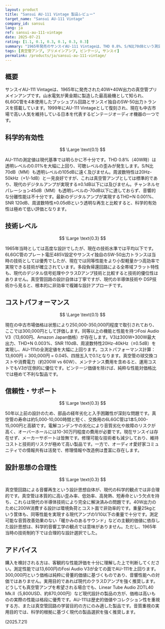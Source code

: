 ```yaml
---
layout: product
title: "Sansui AU-111 Vintage 製品レビュー"
target_name: "Sansui AU-111 Vintage"
company_id: sansui
lang: ja
ref: sansui-au-111-vintage
date: 2025-07-21
rating: [1.1, 0.1, 0.3, 0.1, 0.3, 0.3]
summary: "1965年発売のサンスイAU-111 Vintageは、THD 0.8%、S/N比70dBという測定値により、現代デジタル機器と比較して科学的有効性は極めて低い。300,000円という価格に対し、同等機能のFosi Audio V3（13,600円）が存在するため、コストパフォーマンスは著しく劣る。"
tags: [真空管アンプ, プリメインアンプ, ビンテージ, サンスイ]
permalink: /products/ja/sansui-au-111-vintage/
---
```


## 概要

サンスイAU-111 Vintageは、1965年に発売された40W+40W出力の真空管プリメインアンプです。山水電気が黄金期に製造した最高級機として知られ、6L6GC管を4本使用したプッシュプル回路とサンスイ独自のSW-50出力トランスを搭載しています。1999年にAU-111 Vintageとして復刻され、現在も中古市場で高い人気を維持している日本を代表するビンテージオーディオ機器の一つです。

## 科学的有効性

$$ \Large \text{0.1} $$

AU-111の測定値は現代基準では明らかに不十分です。THD 0.8%（40W時）は透明レベルの0.01%を大幅に上回り、可聴レベルの歪みが発生します。S/N比70dB（MM）も透明レベルの105dBに遠く及びません。周波数特性は20Hz-50kHz（+1/-1dB）と一見良好ですが、これは真空管アンプとしては標準的であり、現代のデジタルアンプが実現する±0.1dB以下には及びません。チャンネルセパレーション45dB（MM）も透明レベルの-70dB以下に達しておらず、音響的な分離性能は不十分です。最新のデジタルアンプが実現するTHD+N 0.001%、SNR 120dB、周波数特性±0.05dBという透明な再生と比較すると、科学的有効性は極めて低い評価となります。

## 技術レベル

$$ \Large \text{0.3} $$

1965年当時としては高度な設計でしたが、現在の技術水準では平均以下です。6L6GC管のプレート電圧485V設定やサンスイ独自のSW-50出力トランスは当時の技術としては優秀でしたが、現在では同等性能をより小型軽量かつ高効率で実現できる技術が確立されています。多段負帰還回路による全帯域フラット特性も、現代のデジタル信号処理やクラスDアンプ技術と比較すると技術的優位性はありません。真空管回路の設計自体は丁寧ですが、現代の半導体技術や DSP技術から見ると、根本的に非効率で複雑な設計アプローチです。

## コストパフォーマンス

$$ \Large \text{0.1} $$

現在の中古市場価格は状態により250,000-350,000円程度で取引されており、ここでは300,000円として評価します。同等以上の機能と性能を持つFosi Audio V3（13,600円、Amazon Japan価格）が存在します。V3は300W+300W最大出力、THD+N 0.003%、SNR 110dB、周波数特性20Hz-40kHz（±0.5dB）を実現し、AU-111の全測定値を大幅に上回ります。コストパフォーマンス計算：13,600円 ÷ 300,000円 = 0.045、四捨五入で0.1となります。真空管の球交換コストや消費電力（約200W vs 60W）、メンテナンス費用を含めると、運用コストでもV3が圧倒的に優位です。ビンテージ価値を除けば、純粋な性能対価格比では極めて不利な製品です。

## 信頼性・サポート

$$ \Large \text{0.3} $$

50年以上前の設計のため、部品の経年劣化と入手困難性が深刻な問題です。真空管の寿命は約5,000-10,000時間と短く、交換用の6L6GC管は1本5,000-15,000円と高額です。電解コンデンサの劣化により音質劣化や故障のリスクが高く、オーバーホールには10-30万円程度の費用が必要です。現在サンスイは存在せず、メーカーサポートは皆無です。修理可能な技術者も減少しており、維持コストと技術的リスクが極めて高い製品です。一方で、オーディオ愛好家コミュニティでの情報共有は活発で、修理情報や改造例は豊富に存在します。

## 設計思想の合理性

$$ \Large \text{0.3} $$

真空管回路による音響再生という設計思想自体が、現代の科学的観点では非合理的です。真空管は本質的に高い歪み率、低効率、高発熱、短寿命という欠点を持ち、これらは現代の半導体技術により完全に解決済みの問題です。40W出力のために200W消費する設計は環境負荷とコスト面で非効率的です。重量25kgという筐体も、同等性能を実現する現代アンプの1/10以下の重量で十分です。測定可能な音質改善効果のない「暖かみのあるサウンド」などの主観的価値に依存した設計思想は、科学的音響工学の観点では意味がありません。ただし、1965年当時の技術制約下では合理的な設計選択でした。

## アドバイス

購入を検討される方は、客観的な性能評価を十分に理解した上で判断してください。測定性能では13,600円のFosi Audio V3が全ての面でAU-111を上回ります。300,000円という価格は純粋に骨董的価値に基づくものであり、音響性能への対価ではありません。実用目的であれば現代のクラスDアンプを強く推奨します。どうしても真空管アンプを希望される場合でも、Linear Tube Audio ZOTL40 Mk.II（5,800USD、約870,000円）など現代設計の製品の方が、価格は高いものの実際の性能は格段に優秀です。AU-111は歴史的価値やコレクション性を重視する方、または真空管回路の学習目的の方にのみ適した製品です。音質重視の実用目的では、科学的根拠に基づく現代の製品選択を強く推奨します。

(2025.7.21)
